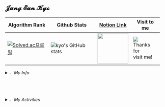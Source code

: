 ## 𝓙𝓾𝓷𝓰 𝓔𝓾𝓷 𝓚𝔂𝓸

<div align="center">

| Algorithm Rank | Github Stats | [Notion Link](https://kyo-0209.notion.site/0e677e5ec6c3467a993e3ebef1fee2b6?pvs=4) | Visit to me |
| --- | --- | --- | --- |
|[![Solved.ac프로필](http://mazassumnida.wtf/api/generate_badge?boj=kyoc)](https://solved.ac/kyoc)| ![kyo's GitHub stats](https://github-readme-stats.vercel.app/api?username=eunkyo3&show_icons=true&theme=tokyonight) | <a href="https://kyo-0209.notion.site/0e677e5ec6c3467a993e3ebef1fee2b6?pvs=4"><img src="https://upload.wikimedia.org/wikipedia/commons/thumb/e/e9/Notion-logo.svg/1024px-Notion-logo.svg.png" width="100" height="100"></a> | <a href="https://hits.seeyoufarm.com"><img src="https://hits.seeyoufarm.com/api/count/incr/badge.svg?url=https%3A%2F%2Fgithub.com%2Feunkyo3%2Fhit-counter&count_bg=%2379C83D&title_bg=%23555555&icon_color=%23E7E7E7&title=Visit&edge_flat=false"/></a> <br>Thanks for<br> visit me! |

</div>

<i>
<details>
<summary>
  <img src="https://cdn3.emoji.gg/emojis/6007-shaun-thumbsup.png](https://cdn3.emoji.gg/emojis/8359-custom-profile.png" alt="hello" width="2%" /> My Info
</summary>
   <br>
  
| Title | detail |
| --- | --- |
| School | Sungil Information High School |
| Certification | 정보처리기능사, ITQ(한글, 파워포인트, 엑셀) |

</details>
</i>

<i>
<details>
<summary>
  <img src="https://cdn3.emoji.gg/emojis/6007-shaun-thumbsup.png" alt="hello" width="2%" /> My Activities
</summary>
   <br>
  
| activity | Contents | Term |
| --- | --- | --- |
| 사이버가디언즈 | C 공부 & 리눅스 사용법 | 2022.09 ~ 2022.12 |
| AWS 방과후 | AWS 개념 및 실습 | 2022.11 |
| 자바 중급 방과후 | JavaFX로 프로그램 개발 | 2023.01.16 ~ 2023.02.01 |
| 사이버 가디언즈 수료 & 컨퍼런스 참여 | 과학기술정보통신부, 한국정보기술연구원 | 2022.11.09 |
| 개발스터디(SSS) | 알고리즘 멘티 | 2023.03 ~ 현재 |
| 보안스터디(SST) | 멘티 | 2023.03 ~ 현재 |
| 앱 개발 방과후 | 초급, 중급, 고급 | 2023.04 ~ 현재 |
| 2023 경기도 기능경기대회 클라우드 컴퓨팅 | AWS 지방기능경기대회 | 2023.04.03 ~ 2023.04.06 |
| 현대오토에버화이트햇 | 웹, 네트워크, 자동화, 도커, k8s, 안드로이드, 버그헌팅 | 2023.07 ~ 2023.10.23 |
| 화이트해커 경진대회 | CTF형식 문제 풀기 | 2023.11.04 |

</details>
</i>
